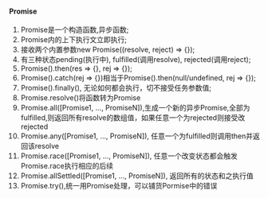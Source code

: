#### Promise
1. Promise是一个构造函数,异步函数;
2. Promise内的上下执行文立即执行;
3. 接收两个内置参数new Promise((resolve, reject) => {});
4. 有三种状态pending(执行中), fulfilled(调用resolve), rejected(调用reject);
5. Promise().then(res => {}, rej => {});
6. Promise().catch(rej => {})相当于Promise().then(null/undefined, rej => {});
7. Promise().finally(), 无论如何都会执行，切不接受任务参数值;
8. Promise.resolve()将函数转为Promise
9. Promise.all([Promise1, ..., PromiseN]),生成一个新的异步Promise,全部为fulfilled,则返回所有resolve的数组值，如果任意一个为rejected则接受改rejected
10. Promise.any([Promise1, ..., PromiseN]), 任意一个为fulfilled则调用then并返回该resolve
11. Promise.race([Promise1, ..., PromiseN]), 任意一个改变状态都会触发Promise.race执行相应的后续
11. Promise.allSettled([Promise1, ..., PromiseN]), 返回所有的状态和之执行值
12. Promise.try(),统一用Promise处理，可以铺货Pormise中的错误
